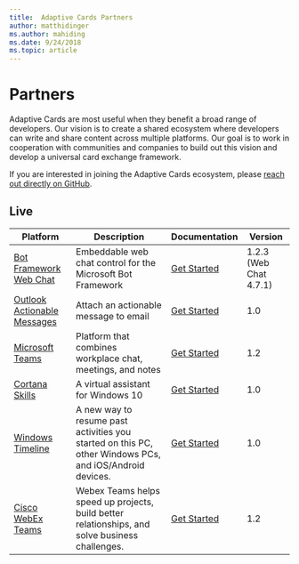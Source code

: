 ```yaml
---
title:  Adaptive Cards Partners
author: matthidinger
ms.author: mahiding
ms.date: 9/24/2018
ms.topic: article
---
```


# Partners 

Adaptive Cards are most useful when they benefit a broad range of developers. Our vision is to create a shared ecosystem where developers can write and share content across multiple platforms. Our goal is to work in cooperation with communities and companies to build out this vision and develop a universal card exchange framework.

If you are interested in joining the Adaptive Cards ecosystem, please [reach out directly on GitHub](https://github.com/Microsoft/AdaptiveCards).

## Live

Platform | Description | Documentation | Version
---------|-------------|---------------|---------
[Bot Framework Web Chat](https://github.com/Microsoft/BotFramework-WebChat)  | Embeddable web chat control for the Microsoft Bot Framework | [Get Started](https://docs.microsoft.com/en-us/adaptive-cards/get-started/bots) | 1.2.3 (Web Chat 4.7.1)
[Outlook Actionable Messages](https://docs.microsoft.com/outlook/actionable-messages/)  | Attach an actionable message to email | [Get Started](https://docs.microsoft.com/outlook/actionable-messages/) | 1.0
[Microsoft Teams](https://products.office.com/microsoft-teams/group-chat-software) | Platform that combines workplace chat, meetings, and notes | [Get Started](https://docs.microsoft.com/microsoftteams/platform/concepts/cards/cards-reference#adaptive-card) | 1.2
[Cortana Skills](https://docs.microsoft.com/cortana/skills/adaptive-cards) | A virtual assistant for Windows 10 | [Get Started](https://docs.microsoft.com/adaptive-cards/get-started/bots) | 1.0
[Windows Timeline](https://blogs.windows.com/windowsexperience/2017/12/19/announcing-windows-10-insider-preview-build-17063-pc/) | A new way to resume past activities you started on this PC, other Windows PCs, and iOS/Android devices. | [Get Started](https://docs.microsoft.com/adaptive-cards/get-started/windows) | 1.0
[Cisco WebEx Teams](https://www.webex.com/team-collaboration.html) | Webex Teams helps speed up projects, build better relationships, and solve business challenges. | [Get Started](https://developer.webex.com/docs/api/guides/cards) | 1.2
